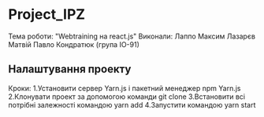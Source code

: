 # Project_IPZ
Тема роботи: "Webtraining на react.js"
Виконали:
Лаппо Максим
Лазарєв Матвій
Павло Кондратюк (група ІО-91)
## Налаштування проекту ##
Кроки:
  1.Установити сервер Yarn.js і пакетний менеджер npm Yarn.js
  2.Клонувати проект за допомогою команди git clone
  3.Встановити всі потрібні залежності командою yarn add
  4.Запустити командою yarn start 
